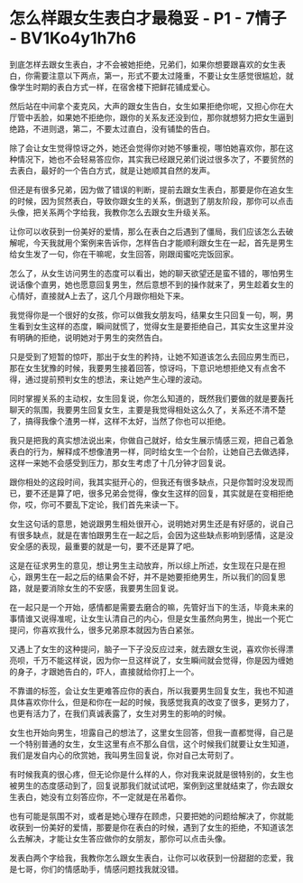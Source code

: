 # 怎么样跟女生表白才最稳妥 - P1 - 7情子 - BV1Ko4y1h7h6

到底怎样去跟女生表白，才不会被她拒绝，兄弟们，如果你想要跟喜欢的女生表白，你需要注意以下两点，第一，形式不要太过隆重，不要让女生感觉很尴尬，就像学生时期的表白方式一样，在宿舍楼下把鲜花铺成爱心。

然后站在中间拿个麦克风，大声的跟女生告白，女生如果拒绝你呢，又担心你在大厅管中丢脸，如果她不拒绝你，跟你的关系友还没到位，那你就想努力把女生逼到绝路，不进则退，第二，不要太过直白，没有铺垫的告白。

除了会让女生觉得惊讶之外，她还会觉得你对她不够重视，哪怕她喜欢你，那在这种情况下，她也不会轻易答应你，其实我已经跟兄弟们说过很多次了，不要贸然的去表白，最好的一个告白方式，就是让她顺其自然的发声。

但还是有很多兄弟，因为做了错误的判断，提前去跟女生表白，那要是你在追女生的时候，因为贸然表白，导致你跟女生的关系，倒退到了朋友阶段，那你可以点击头像，把关系两个字给我，我教你怎么去跟女生升级关系。

让你可以收获到一份美好的爱情，那么在表白之后遇到了僵局，我们应该怎么去破解呢，今天我就用个案例来告诉你，怎样告白才能顺利跟女生在一起，首先是男生给女生发了一句，你在干嘛呢，女生回答，刚跟闺蜜吃完饭回家。

怎么了，从女生访问男生的态度可以看出，她的聊天欲望还是蛮不错的，哪怕男生说话像个直男，她也愿意回复男生，然后意想不到的操作就来了，男生趁着女生的心情好，直接就A上去了，这几个月跟你相处下来。

我觉得你是一个很好的女孩，你可以做我女朋友吗，结果女生只回复一句，啊，男生看到女生这样的态度，瞬间就慌了，觉得女生是要拒绝自己，其实女生这里并没有明确的拒绝，说明她对于男生的突然告白。

只是受到了短暂的惊吓，那出于女生的矜持，让她不知道该怎么去回应男生而已，那在女生犹豫的时候，我要男生接着回答，惊讶吗，下意识地想拒绝又有点舍不得，通过提前预判女生的想法，来让她产生心理的波动。

同时掌握关系的主动权，女生回复说，你怎么知道的，既然我们要做的就是要轰托聊天的氛围，我要男生回复女生，主要是我觉得相处这么久了，关系还不清不楚了，搞得我像个渣男一样，这样不太好，当然了你也可以拒绝。

我只是把我的真实想法说出来，你做自己就好，给女生展示情感三观，把自己着急表白的行为，解释成不想像渣男一样，同时给女生一个台阶，让她自己去做选择，这样一来她不会感受到压力，那女生考虑了十几分钟才回复说。

跟你相处的这段时间，我其实挺开心的，但我还有很多缺点，只是你暂时没发现而已，要不还是算了吧，很多兄弟会觉得，像女生这样的回复，其实就是在变相拒绝你，哎，你可不要乱下定论，我们首先来读一下。

女生这句话的意思，她说跟男生相处很开心，说明她对男生还是有好感的，说自己有很多缺点，就是在害怕跟男生在一起之后，会因为这些缺点影响到感情，这是没安全感的表现，最重要的就是一句，要不还是算了吧。

这是在征求男生的意见，想让男生主动放弃，所以综上所述，女生现在只是在担心，跟男生在一起之后的结果会不好，并不是她要拒绝男生，所以我们的回复思路，就是要消除女生的不安感，我要男生回复说。

在一起只是一个开始，感情都是需要去磨合的嘛，先管好当下的生活，毕竟未来的事情谁又说得准呢，让女生认清自己的内心，但是女生虽然向男生，抛出一个死亡提问，你喜欢我什么，很多兄弟原本就因为告白紧张。

又遇上了女生的这种提问，脑子一下子没反应过来，就去跟女生说，喜欢你长得漂亮呗，千万不能这样说，因为你一旦这样说了，女生瞬间就会觉得，你是因为缠她的身子，才跟她告白的，吓人，直接就给你打上一个。

不靠谱的标签，会让女生更难答应你的表白，所以我要男生回复女生，我也不知道具体喜欢你什么，但是和你在一起的时候，我感觉我真的改变了很多，更努力了，也更有活力了，在我们真诚表露了，女生对男生的影响的时候。

女生也开始向男生，坦露自己的想法了，这里女生回答，但我一直都觉得，自己是一个特别普通的女生，女生这里有点不那么自信，这个时候我们就要让女生知道，我们是发自内心的欣赏她，我叫男生回复说，你对自己太苛刻了。

有时候我真的很心疼，但无论你是什么样的人，你对我来说就是很特别的，女生也被男生的态度感动到了，回复说那我们就试试吧，案例到这里就结束了，你去跟女生表白，她没有立刻答应你，不一定就是在吊着你。

也有可能是氛围不对，或者是她心理存在顾虑，只要把她的问题给解决了，你就能收获到一份美好的爱情，那要是你在表白的时候，遇到了女生的拒绝，不知道该怎么去解决，才能让女生答应做你的女朋友，那你可以点击头像。

发表白两个字给我，我教你怎么跟女生表白，让你可以收获到一份甜甜的恋爱，我是七哥，你们的情感助手，情感问题找我就没错。